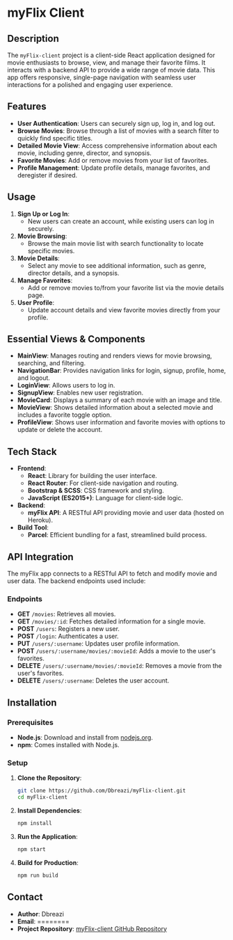 # myFlix Client

## Description
The `myFlix-client` project is a client-side React application designed for movie enthusiasts to browse, view, and manage their favorite films. It interacts with a backend API to provide a wide range of movie data. This app offers responsive, single-page navigation with seamless user interactions for a polished and engaging user experience.

## Features
- **User Authentication**: Users can securely sign up, log in, and log out.
- **Browse Movies**: Browse through a list of movies with a search filter to quickly find specific titles.
- **Detailed Movie View**: Access comprehensive information about each movie, including genre, director, and synopsis.
- **Favorite Movies**: Add or remove movies from your list of favorites.
- **Profile Management**: Update profile details, manage favorites, and deregister if desired.

## Usage
1. **Sign Up or Log In**:
    - New users can create an account, while existing users can log in securely.
2. **Movie Browsing**:
    - Browse the main movie list with search functionality to locate specific movies.
3. **Movie Details**:
    - Select any movie to see additional information, such as genre, director details, and a synopsis.
4. **Manage Favorites**:
    - Add or remove movies to/from your favorite list via the movie details page.
5. **User Profile**:
    - Update account details and view favorite movies directly from your profile.

## Essential Views & Components
- **MainView**: Manages routing and renders views for movie browsing, searching, and filtering.
- **NavigationBar**: Provides navigation links for login, signup, profile, home, and logout.
- **LoginView**: Allows users to log in.
- **SignupView**: Enables new user registration.
- **MovieCard**: Displays a summary of each movie with an image and title.
- **MovieView**: Shows detailed information about a selected movie and includes a favorite toggle option.
- **ProfileView**: Shows user information and favorite movies with options to update or delete the account.

## Tech Stack
- **Frontend**: 
  - **React**: Library for building the user interface.
  - **React Router**: For client-side navigation and routing.
  - **Bootstrap & SCSS**: CSS framework and styling.
  - **JavaScript (ES2015+)**: Language for client-side logic.
- **Backend**:
  - **myFlix API**: A RESTful API providing movie and user data (hosted on Heroku).
- **Build Tool**: 
  - **Parcel**: Efficient bundling for a fast, streamlined build process.

## API Integration
The myFlix app connects to a RESTful API to fetch and modify movie and user data. The backend endpoints used include:

### Endpoints
- **GET** `/movies`: Retrieves all movies.
- **GET** `/movies/:id`: Fetches detailed information for a single movie.
- **POST** `/users`: Registers a new user.
- **POST** `/login`: Authenticates a user.
- **PUT** `/users/:username`: Updates user profile information.
- **POST** `/users/:username/movies/:movieId`: Adds a movie to the user's favorites.
- **DELETE** `/users/:username/movies/:movieId`: Removes a movie from the user's favorites.
- **DELETE** `/users/:username`: Deletes the user account.

## Installation

### Prerequisites
- **Node.js**: Download and install from [nodejs.org](https://nodejs.org/).
- **npm**: Comes installed with Node.js.

### Setup
1. **Clone the Repository**:
   ```bash
   git clone https://github.com/Dbreazi/myFlix-client.git
   cd myFlix-client
   ```
2. **Install Dependencies**:
   ```bash
   npm install
   ```
3. **Run the Application**:
    ```bash
    npm start
    ```
4. **Build for Production**:
   ```bash
   npm run build
   ```

## Contact

- **Author**: Dbreazi
- **Email**: ========
- **Project Repository**: [myFlix-client GitHub Repository](https://github.com/Dbreazi/myFlix-client)




